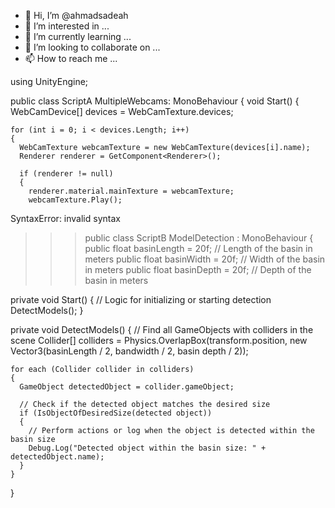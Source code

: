 - 👋 Hi, I’m @ahmadsadeah
- 👀 I’m interested in ...
- 🌱 I’m currently learning ...
- 💞️ I’m looking to collaborate on ...
- 📫 How to reach me ...

<!---
ahmadsadeah/ahmadsadeah is a ✨ special ✨ repository because its `README.md` (this file) appears on your GitHub profile.
You can click the Preview link to take a look at your changes.
--->
using UnityEngine;

public class ScriptA MultipleWebcams: MonoBehaviour
{
  void Start()
  {
    WebCamDevice[] devices = WebCamTexture.devices;

    for (int i = 0; i < devices.Length; i++)
    {
      WebCamTexture webcamTexture = new WebCamTexture(devices[i].name);
      Renderer renderer = GetComponent<Renderer>();

      if (renderer != null)
      {
        renderer.material.mainTexture = webcamTexture;
        webcamTexture.Play();
 
SyntaxError: invalid syntax
>>> public class ScriptB ModelDetection : MonoBehaviour
{
  public float basinLength = 20f; // Length of the basin in meters
  public float basinWidth = 20f; // Width of the basin in meters
  public float basinDepth = 20f; // Depth of the basin in meters

  private void Start()
  {
    // Logic for initializing or starting detection
    DetectModels();
  }

  private void DetectModels()
  {
    // Find all GameObjects with colliders in the scene
    Collider[] colliders = Physics.OverlapBox(transform.position, new Vector3(basinLength / 2, bandwidth / 2, basin depth / 2));

    for each (Collider collider in colliders)
    {
      GameObject detectedObject = collider.gameObject;

      // Check if the detected object matches the desired size
      if (IsObjectOfDesiredSize(detected object))
      {
        // Perform actions or log when the object is detected within the basin size
        Debug.Log("Detected object within the basin size: " + detectedObject.name);
      }
    }
  }
